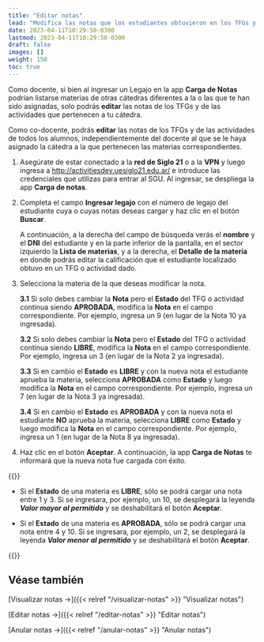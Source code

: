 ```yaml
---
title: "Editar notas"
lead: "Modifica las notas que los estudiantes obtuvieron en los TFGs y actividades de un módo fácil y práctico."
date: 2023-04-11T10:29:50-0300
lastmod: 2023-04-11T10:29:50-0300
draft: false
images: []
weight: 150
toc: true
---
```


Como docente, si bien al ingresar un Legajo en la app **Carga de Notas** podrían listarse materias de otras cátedras diferentes a la o las que te han sido asignadas, solo podrás **editar** las notas de los TFGs y de las actividades que pertenecen a tu cátedra.

Como co-docente, podrás **editar** las notas de los TFGs y de las actividades de todos los alumnos, independientemente del docente al que se le haya asignado la cátedra a la que pertenecen las materias correspondientes.

1. Asegúrate de estar conectado a la **red de Siglo 21** o a la **VPN** y luego ingresa a http://activitiesdev.uesiglo21.edu.ar/ e introduce las credenciales que utilizas para entrar al SGU. Al ingresar, se despliega la app **Carga de notas**.
2. Completa el campo **Ingresar legajo** con el número de legajo del estudiante cuya o cuyas notas deseas cargar y haz clic en el botón **Buscar**.

    A continuación, a la derecha del campo de búsqueda verás el **nombre** y el **DNI** del estudiante y en la parte inferior de la pantalla, en el sector izquierdo la **Lista de materias**, y a la derecha, el **Detalle de la materia** en donde podrás editar la calificación que el estudiante localizado obtuvo en un TFG o actividad dado.

3. Selecciona la materia de la que deseas modificar la nota.

    **3.1** Si solo debes cambiar la **Nota** pero el **Estado** del TFG o actividad continua siendo **APROBADA**, modifica la **Nota** en el campo correspondiente. Por ejemplo, ingresa un 9 (en lugar de la Nota 10 ya ingresada).
    
    **3.2** Si solo debes cambiar la **Nota** pero el **Estado** del TFG o actividad continua siendo **LIBRE**, modifica la **Nota** en el campo correspondiente. Por ejemplo, ingresa un 3 (en lugar de la Nota 2 ya ingresada).
        
    **3.3** Si en cambio el **Estado** es **LIBRE** y con la nueva nota el estudiante aprueba la materia, selecciona **APROBADA** como **Estado** y luego modifica la **Nota** en el campo correspondiente. Por ejemplo, ingresa un 7 (en lugar de la Nota 3 ya ingresada).

    **3.4** Si en cambio el **Estado** es **APROBADA** y con la nueva nota el estudiante **NO** aprueba la materia, selecciona **LIBRE** como **Estado** y luego modifica la **Nota** en el campo correspondiente. Por ejemplo, ingresa un 1 (en lugar de la Nota 8 ya ingresada).

4. Haz clic en el botón **Aceptar**. A continuación, la app **Carga de Notas** te informará que la nueva nota fue cargada con éxito.
   

{{<note text="A fin de limitar posibles inconsistencias, la app <b>Carga de Notas</b> restringe el ingreso de notas según el <b>Estado</b> de la materia en cuestión.">}}

   - Si el **Estado** de una materia es **LIBRE**, sólo se podrá cargar una nota entre 1 y 3. Si se ingresara, por ejemplo, un 10, se desplegará la leyenda **_Valor mayor al permitido_** y se deshabilitará el botón **Aceptar**.

   - Si el **Estado** de una materia es **APROBADA**, sólo se podrá cargar una nota entre 4 y 10. Si se ingresara, por ejemplo, un 2, se desplegará la leyenda **_Valor menor al permitido_** y se deshabilitará el botón **Aceptar**.

{{<note text="Al editar la <b>Nota</b>, el <b>Número de libro</b> y el <b>Número de folio</b> que la app asigna de forma automática a la nota originalmente ingresada no cambiará.">}}

## Véase también
[Visualizar notas →]({{< relref "/visualizar-notas" >}} "Visualizar notas")

[Editar notas →]({{< relref "/editar-notas" >}} "Editar notas")

[Anular notas →]({{< relref "/anular-notas" >}} "Anular notas")